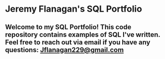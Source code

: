 # Jeremy Flanagan's SQL Portfolio

## Welcome to my SQL Portfolio! This code repository contains examples of SQL I've written. Feel free to reach out via email if you have any questions: Jflanagan229@gmail.com

